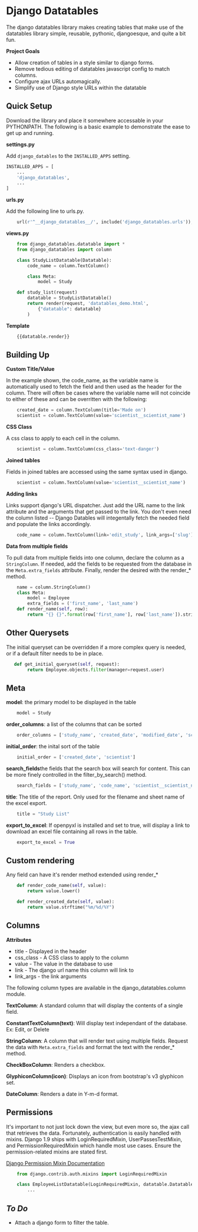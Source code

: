Django Datatables
======

The django datatables library makes creating tables that make use of the datatables library simple, reusable, pythonic, djangoesque, and quite a bit fun.

**Project Goals**

* Allow creation of tables in a style similar to django forms.
* Remove tedious editing of datatables javascript config to match columns.
* Configure ajax URLs automagically.
* Simplify use of Django style URLs within the datatable


Quick Setup
-----
Download the library and place it somewhere accessable in your PYTHONPATH.  The following is a basic example to demonstrate the ease to get up and running.

**settings.py**

Add `django_datables` to the `INSTALLED_APPS` setting.

```python
INSTALLED_APPS = [
    ...
    'django_datatables',
    ...
]
```

**urls.py**

Add the following line to urls.py.

```python
    url(r'^__django_datatables__/', include('django_datatables.urls')),
```

**views.py**

```python
    from django_datatables.datatable import *
    from django_datatables import column

    class StudyListDatatable(Datatable):
        code_name = column.TextColumn()

        class Meta:
            model = Study

    def study_list(request)
        datatable = StudyListDatatable()
        return render(request, 'datatables_demo.html',
            {"datatable": datatable}
        )
```


**Template**

```python
    {{datatable.render}}
```

Building Up
-----------

**Custom Title/Value**

In the example shown, the code_name, as the variable name is automatically used to fetch the field and then used as the header for the column.  There will often be cases where the variable name will not coincide to either of these and can be overritten with the following:

```python
    created_date = column.TextColumn(title='Made on')
    scientist = column.TextColumn(value='scientist__scientist_name')
```

**CSS Class**

A css class to apply to each cell in the column.

```python
    scientist = column.TextColumn(css_class='text-danger')
```

**Joined tables**

Fields in joined tables are accessed using the same syntax used in django.

```python
    scientist = column.TextColumn(value='scientist__scientist_name')
```

**Adding links**

Links support django's URL dispatcher.  Just add the URL name to the link attribute and the arguments that get passed to the link.  You don't even need the column listed -- Django Datables will integentally fetch the needed field and populate the links accordingly.

```python
    code_name = column.TextColumn(link='edit_study', link_args=['slug'])
```

**Data from multiple fields**

To pull data from multiple fields into one column, declare the column as a `StringColumn`.  If needed, add the fields to be requested from the database in the `Meta.extra_fields` attribute.  Finally, render the desired with the render_* method.

```python
    name = column.StringColumn()
    class Meta:
        model = Employee
        extra_fields = ('first_name', 'last_name')
    def render_name(self, row):
        return "{} {}".format(row['first_name'], row['last_name']).strip()


```

Other Querysets
---------------

The initial queryset can be overridden if a more complex query is needed, or if a default filter needs to be in place.

```python
   def get_initial_queryset(self, request):
        return Employee.objects.filter(manager=request.user)
```

Meta
----

**model**: the primary model to be displayed in the table

```python
    model = Study
```

**order_columns**: a list of the columns that can be sorted

```python
    order_columns = ['study_name', 'created_date', 'modified_date', 'scientist']
```

**initial_order**: the inital sort of the table

```python
    initial_order = ['created_date', 'scientist']
```

**search_fields**the fields that the search box will search for content.  This can be more finely controlled in the filter_by_search() method.

```python
    search_fields = ['study_name', 'code_name', 'scientist__scientist_name']
```

**title**: The title of the report.  Only used for the filename and sheet name of the excel export.

```python
    title = "Study List"
```

**export_to_excel**: If openpyxl is installed and set to true, will display a link to download an excel file containing all rows in the table.

```python
    export_to_excel = True
```

Custom rendering
-------

Any field can have it's render method extended using render_*

```python
    def render_code_name(self, value):
        return value.lower()

    def render_created_date(self, value):
        return value.strftime("%m/%d/%Y")
```


Columns
-------

**Attributes**

* title - Displayed in the header
* css_class - A CSS class to apply to the column
* value - The value in the database to use
* link - The django url name this column will link to
* link_args - the link arguments

The following column types are available in the django_datatables.column module.

**TextColumn**: A standard column that will display the contents of a single field.

**ConstantTextColumn(text)**: Will display text independant of the database.  Ex: Edit, or Delete

**StringColumn**: A column that will render text using multiple fields.  Request the data with `Meta.extra_fields` and format the text with the render_* method.

**CheckBoxColumn**: Renders a checkbox.

**GlyphiconColumn(icon)**: Displays an icon from bootstrap's v3 glyphicon set.

**DateColumn**: Renders a date in Y-m-d format.


Permissions
-----------

It's important to not just lock down the view, but even more so, the ajax call that retrieves the data.  Fortunately, authentication is easily handled with mixins.  Django 1.9 ships with LoginRequiredMixin, UserPassesTestMixin, and PermissionRequiredMixin which handle most use cases.  Ensure the permission-related mixins are stated first.

[Django Permission Mixin Documentation](https://docs.djangoproject.com/en/1.9/topics/auth/default/#the-loginrequired-mixin)


```python
    from django.contrib.auth.mixins import LoginRequiredMixin

    class EmployeeListDatatable(LoginRequiredMixin, datatable.Datatable):
        ...
```

*To Do*
-------

* Attach a django form to filter the table.
